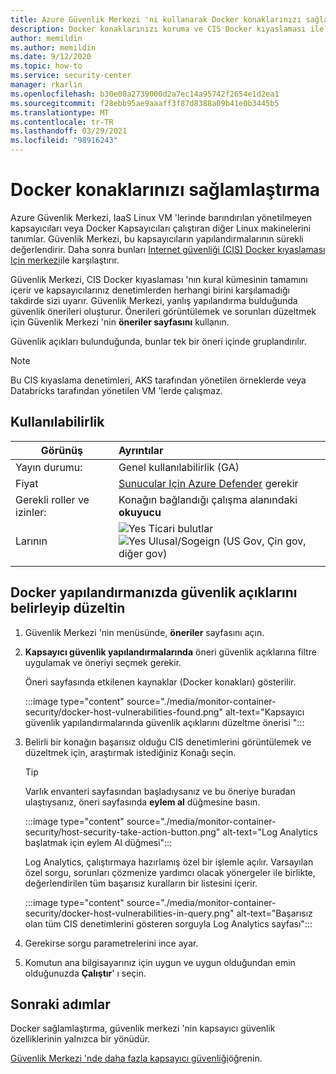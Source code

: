 ```yaml
---
title: Azure Güvenlik Merkezi 'ni kullanarak Docker konaklarınızı sağlamlaştırın ve kapsayıcıları koruyabilirsiniz
description: Docker konaklarınızı koruma ve CIS Docker kıyaslaması ile uyumlu olduğunu doğrulama
author: memildin
ms.author: memildin
ms.date: 9/12/2020
ms.topic: how-to
ms.service: security-center
manager: rkarlin
ms.openlocfilehash: b30e08a2739000d2a7ec14a95742f2654e1d2ea1
ms.sourcegitcommit: f28ebb95ae9aaaff3f87d8388a09b41e0b3445b5
ms.translationtype: MT
ms.contentlocale: tr-TR
ms.lasthandoff: 03/29/2021
ms.locfileid: "98916243"
---
```

# <a name="harden-your-docker-hosts"></a>Docker konaklarınızı sağlamlaştırma

Azure Güvenlik Merkezi, IaaS Linux VM 'lerinde barındırılan yönetilmeyen kapsayıcıları veya Docker Kapsayıcıları çalıştıran diğer Linux makinelerini tanımlar. Güvenlik Merkezi, bu kapsayıcıların yapılandırmalarının sürekli değerlendirir. Daha sonra bunları [Internet güvenliği (CIS) Docker kıyaslaması Için merkezi](https://www.cisecurity.org/benchmark/docker/)ile karşılaştırır.

Güvenlik Merkezi, CIS Docker kıyaslaması 'nın kural kümesinin tamamını içerir ve kapsayıcılarınız denetimlerden herhangi birini karşılamadığı takdirde sizi uyarır. Güvenlik Merkezi, yanlış yapılandırma bulduğunda güvenlik önerileri oluşturur. Önerileri görüntülemek ve sorunları düzeltmek için Güvenlik Merkezi 'nin **öneriler sayfasını** kullanın.

Güvenlik açıkları bulunduğunda, bunlar tek bir öneri içinde gruplandırılır.

>[!NOTE]
> Bu CIS kıyaslama denetimleri, AKS tarafından yönetilen örneklerde veya Databricks tarafından yönetilen VM 'lerde çalışmaz.

## <a name="availability"></a>Kullanılabilirlik

|Görünüş|Ayrıntılar|
|----|:----|
|Yayın durumu:|Genel kullanılabilirlik (GA)|
|Fiyat|[Sunucular Için Azure Defender](defender-for-servers-introduction.md) gerekir|
|Gerekli roller ve izinler:|Konağın bağlandığı çalışma alanındaki **okuyucu**|
|Larının|![Yes](./media/icons/yes-icon.png) Ticari bulutlar<br>![Yes](./media/icons/yes-icon.png) Ulusal/Sogeign (US Gov, Çin gov, diğer gov)|
|||

## <a name="identify-and-remediate-security-vulnerabilities-in-your-docker-configuration"></a>Docker yapılandırmanızda güvenlik açıklarını belirleyip düzeltin

1. Güvenlik Merkezi 'nin menüsünde, **öneriler** sayfasını açın.

1. **Kapsayıcı güvenlik yapılandırmalarında** öneri güvenlik açıklarına filtre uygulamak ve öneriyi seçmek gerekir.

    Öneri sayfasında etkilenen kaynaklar (Docker konakları) gösterilir. 

    :::image type="content" source="./media/monitor-container-security/docker-host-vulnerabilities-found.png" alt-text="Kapsayıcı güvenlik yapılandırmalarında güvenlik açıklarını düzeltme önerisi ":::

1. Belirli bir konağın başarısız olduğu CIS denetimlerini görüntülemek ve düzeltmek için, araştırmak istediğiniz Konağı seçin. 

    > [!TIP]
    > Varlık envanteri sayfasından başladıysanız ve bu öneriye buradan ulaştıysanız, öneri sayfasında **eylem al** düğmesine basın.
    >
    > :::image type="content" source="./media/monitor-container-security/host-security-take-action-button.png" alt-text="Log Analytics başlatmak için eylem Al düğmesi":::

    Log Analytics, çalıştırmaya hazırlamış özel bir işlemle açılır. Varsayılan özel sorgu, sorunları çözmenize yardımcı olacak yönergeler ile birlikte, değerlendirilen tüm başarısız kuralların bir listesini içerir.

    :::image type="content" source="./media/monitor-container-security/docker-host-vulnerabilities-in-query.png" alt-text="Başarısız olan tüm CIS denetimlerini gösteren sorguyla Log Analytics sayfası":::

1. Gerekirse sorgu parametrelerini ince ayar.

1. Komutun ana bilgisayarınız için uygun ve uygun olduğundan emin olduğunuzda **Çalıştır**' ı seçin.


## <a name="next-steps"></a>Sonraki adımlar

Docker sağlamlaştırma, güvenlik merkezi 'nin kapsayıcı güvenlik özelliklerinin yalnızca bir yönüdür. 

[Güvenlik Merkezi 'nde daha fazla kapsayıcı güvenliği](container-security.md)öğrenin.